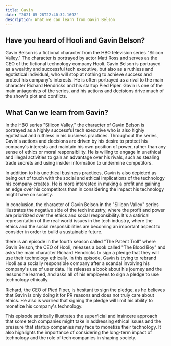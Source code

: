 ```yaml
---
title: Gavin
date: "2021-05-28T22:40:32.169Z"
description: What we can learn from Gavin Belson
---
```


## Have you heard of Hooli and Gavin Belson? 

Gavin Belson is a fictional character from the HBO television series "Silicon Valley." The character is portrayed by actor Matt Ross and serves as the CEO of the fictional technology company Hooli. Gavin Belson is portrayed as a wealthy and successful tech executive, but also as a ruthless and egotistical individual, who will stop at nothing to achieve success and protect his company's interests. He is often portrayed as a rival to the main character Richard Hendricks and his startup Pied Piper. Gavin is one of the main antagonists of the series, and his actions and decisions drive much of the show's plot and conflicts.

## What Can we learn from Gavin?
In the HBO series "Silicon Valley," the character of Gavin Belson is portrayed as a highly successful tech executive who is also highly egotistical and ruthless in his business practices. Throughout the series, Gavin's actions and decisions are driven by his desire to protect his company's interests and maintain his own position of power, rather than any sense of ethics or moral responsibility. He is willing to engage in unethical and illegal activities to gain an advantage over his rivals, such as stealing trade secrets and using insider information to undermine competitors.

In addition to his unethical business practices, Gavin is also depicted as being out of touch with the social and ethical implications of the technology his company creates. He is more interested in making a profit and gaining an edge over his competitors than in considering the impact his technology might have on society.

In conclusion, the character of Gavin Belson in the "Silicon Valley" series illustrates the negative side of the tech industry, where the profit and power are prioritized over the ethics and social responsibility. It's a satirical representation of the real-world issues in the tech industry, where the ethics and the social responsibilities are becoming an important aspect to consider in order to build a sustainable future.

there is an episode in the fourth season called "The Patent Troll" where Gavin Belson, the CEO of Hooli, releases a book called "The Blood Boy" and asks the main character Richard Hendricks to sign a pledge that they will use their technology ethically. In this episode, Gavin is trying to rebrand Hooli as a socially responsible company after a scandal involving his company's use of user data. He releases a book about his journey and the lessons he learned, and asks all of his employees to sign a pledge to use technology ethically.

Richard, the CEO of Pied Piper, is hesitant to sign the pledge, as he believes that Gavin is only doing it for PR reasons and does not truly care about ethics. He also is worried that signing the pledge will limit his ability to monetize his company's technology.

This episode satirically illustrates the superficial and insincere approach that some tech companies might take in addressing ethical issues and the pressure that startup companies may face to monetize their technology. It also highlights the importance of considering the long-term impact of technology and the role of tech companies in shaping society.
